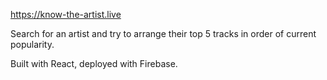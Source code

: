 https://know-the-artist.live

Search for an artist and try to arrange their top 5 tracks in order of current popularity.

Built with React, deployed with Firebase.
